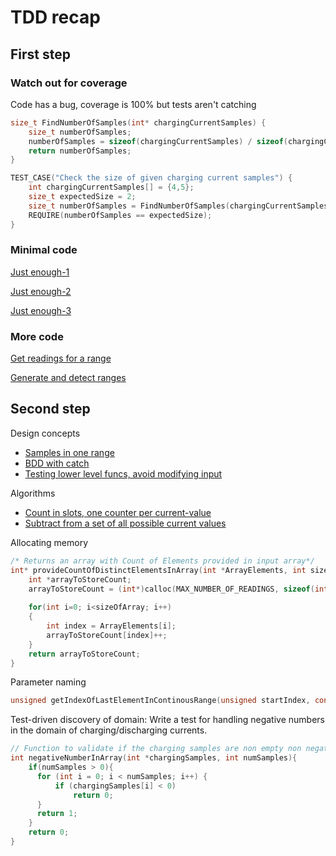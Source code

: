 # TDD recap

## First step

### Watch out for coverage

Code has a bug, coverage is 100% but tests aren't catching

```c
size_t FindNumberOfSamples(int* chargingCurrentSamples) {
	size_t numberOfSamples;
	numberOfSamples = sizeof(chargingCurrentSamples) / sizeof(chargingCurrentSamples[0]);
	return numberOfSamples;
}

TEST_CASE("Check the size of given charging current samples") {
	int chargingCurrentSamples[] = {4,5};
	size_t expectedSize = 2;
	size_t numberOfSamples = FindNumberOfSamples(chargingCurrentSamples);
	REQUIRE(numberOfSamples == expectedSize);
}
```

### Minimal code

[Just enough-1](https://github.com/clean-code-craft-tcq-2/tdd-buckets-VaishakhGurumurthy-Mehendale/pull/1/files)

[Just enough-2](https://github.com/clean-code-craft-tcq-2/tdd-buckets-Nallasamy-Muthupavithra/pull/1/files)

[Just enough-3](https://github.com/clean-code-craft-tcq-2/tdd-buckets-Velayutha-Perumal-Trichy-Rajendran/blob/main/test-alerts.cpp)

### More code

[Get readings for a range](https://github.com/clean-code-craft-tcq-2/tdd-buckets-Subash-Gopal/pull/1/files)

[Generate and detect ranges](https://github.com/clean-code-craft-tcq-2/tdd-buckets-anilknaidu/pull/1/files)

## Second step

Design concepts

- [Samples in one range](https://github.com/clean-code-craft-tcq-2/tdd-buckets-Ranjeth-Sundaram1/blob/856fd6014bbb2eed21eca8d3fe866d6031ca76fe/validate_samples.test.py)
- [BDD with catch](https://github.com/clean-code-craft-tcq-2/tdd-buckets-MeeraMenon1807/blob/90ccf3bd842233107b2401ec0e1461672d48639c/test-tdd.cpp)
- [Testing lower level funcs, avoid modifying input](https://github.com/clean-code-craft-tcq-2/tdd-buckets-Paul-Ajay/pull/1/files)

Algorithms

- [Count in slots, one counter per current-value](https://github.com/clean-code-craft-tcq-2/tdd-buckets-TharaniDevendran/blob/2481a04ddafd17a9b0081964fa930eb3ae3d16b5/CheckNoOfSequenceSamples.c)
- [Subtract from a set of all possible current values](https://github.com/clean-code-craft-tcq-2/tdd-buckets-Sathyapriyan-Kannan/blob/0d5c9590dd93438218c04cbe64913b28968d379a/test_driven_ranges.py)

Allocating memory

```c
/* Returns an array with Count of Elements provided in input array*/
int* provideCountOfDistinctElementsInArray(int *ArrayElements, int sizeOfArray) {
    int *arrayToStoreCount;
    arrayToStoreCount = (int*)calloc(MAX_NUMBER_OF_READINGS, sizeof(int));
    
    for(int i=0; i<sizeOfArray; i++)
    {
        int index = ArrayElements[i];
        arrayToStoreCount[index]++;
    }
    return arrayToStoreCount;
}
```

Parameter naming

```c
unsigned getIndexOfLastElementInContinousRange(unsigned startIndex, const std::vector<int> &rfInputValues, int &count)
```

Test-driven discovery of domain:
Write a test for handling negative numbers in the domain of charging/discharging currents.

```c
// Function to validate if the charging samples are non empty non negative
int negativeNumberInArray(int *chargingSamples, int numSamples){
    if(numSamples > 0){
      for (int i = 0; i < numSamples; i++) {
          if (chargingSamples[i] < 0)
              return 0;
      }
      return 1;
    }
    return 0;
}
```
